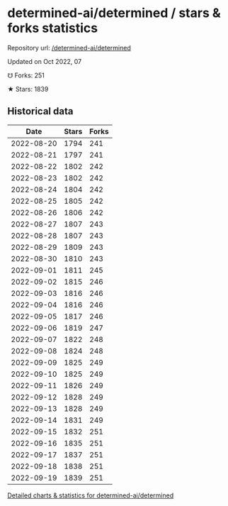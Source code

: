 # determined-ai/determined / stars & forks statistics

Repository url: [/determined-ai/determined](https://github.com/determined-ai/determined)

Updated on Oct 2022, 07

☋ Forks: 251

★ Stars: 1839

## Historical data
| Date | Stars | Forks |
|------|-------|-------|
| 2022-08-20 | 1794 | 241 | 
| 2022-08-21 | 1797 | 241 | 
| 2022-08-22 | 1802 | 242 | 
| 2022-08-23 | 1802 | 242 | 
| 2022-08-24 | 1804 | 242 | 
| 2022-08-25 | 1805 | 242 | 
| 2022-08-26 | 1806 | 242 | 
| 2022-08-27 | 1807 | 243 | 
| 2022-08-28 | 1807 | 243 | 
| 2022-08-29 | 1809 | 243 | 
| 2022-08-30 | 1810 | 243 | 
| 2022-09-01 | 1811 | 245 | 
| 2022-09-02 | 1815 | 246 | 
| 2022-09-03 | 1816 | 246 | 
| 2022-09-04 | 1816 | 246 | 
| 2022-09-05 | 1817 | 246 | 
| 2022-09-06 | 1819 | 247 | 
| 2022-09-07 | 1822 | 248 | 
| 2022-09-08 | 1824 | 248 | 
| 2022-09-09 | 1825 | 249 | 
| 2022-09-10 | 1825 | 249 | 
| 2022-09-11 | 1826 | 249 | 
| 2022-09-12 | 1828 | 249 | 
| 2022-09-13 | 1828 | 249 | 
| 2022-09-14 | 1831 | 249 | 
| 2022-09-15 | 1832 | 251 | 
| 2022-09-16 | 1835 | 251 | 
| 2022-09-17 | 1837 | 251 | 
| 2022-09-18 | 1838 | 251 | 
| 2022-09-19 | 1839 | 251 | 


[Detailed charts & statistics for determined-ai/determined](https://reviewgithub.com/rep/determined-ai/determined)
